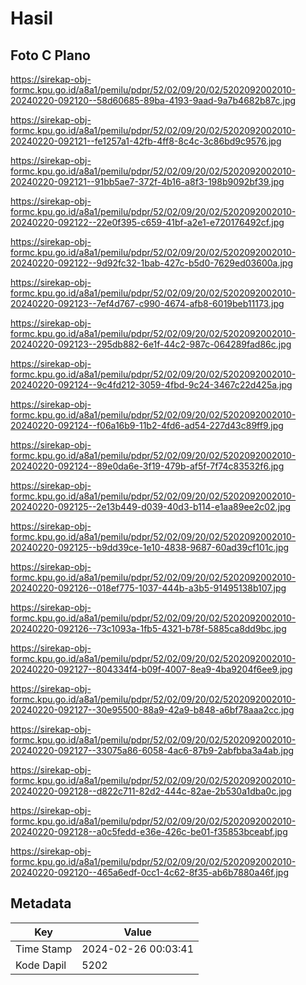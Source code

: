 # Hasil

## Foto C Plano

https://sirekap-obj-formc.kpu.go.id/a8a1/pemilu/pdpr/52/02/09/20/02/5202092002010-20240220-092120--58d60685-89ba-4193-9aad-9a7b4682b87c.jpg

https://sirekap-obj-formc.kpu.go.id/a8a1/pemilu/pdpr/52/02/09/20/02/5202092002010-20240220-092121--fe1257a1-42fb-4ff8-8c4c-3c86bd9c9576.jpg

https://sirekap-obj-formc.kpu.go.id/a8a1/pemilu/pdpr/52/02/09/20/02/5202092002010-20240220-092121--91bb5ae7-372f-4b16-a8f3-198b9092bf39.jpg

https://sirekap-obj-formc.kpu.go.id/a8a1/pemilu/pdpr/52/02/09/20/02/5202092002010-20240220-092122--22e0f395-c659-41bf-a2e1-e720176492cf.jpg

https://sirekap-obj-formc.kpu.go.id/a8a1/pemilu/pdpr/52/02/09/20/02/5202092002010-20240220-092122--9d92fc32-1bab-427c-b5d0-7629ed03600a.jpg

https://sirekap-obj-formc.kpu.go.id/a8a1/pemilu/pdpr/52/02/09/20/02/5202092002010-20240220-092123--7ef4d767-c990-4674-afb8-6019beb11173.jpg

https://sirekap-obj-formc.kpu.go.id/a8a1/pemilu/pdpr/52/02/09/20/02/5202092002010-20240220-092123--295db882-6e1f-44c2-987c-064289fad86c.jpg

https://sirekap-obj-formc.kpu.go.id/a8a1/pemilu/pdpr/52/02/09/20/02/5202092002010-20240220-092124--9c4fd212-3059-4fbd-9c24-3467c22d425a.jpg

https://sirekap-obj-formc.kpu.go.id/a8a1/pemilu/pdpr/52/02/09/20/02/5202092002010-20240220-092124--f06a16b9-11b2-4fd6-ad54-227d43c89ff9.jpg

https://sirekap-obj-formc.kpu.go.id/a8a1/pemilu/pdpr/52/02/09/20/02/5202092002010-20240220-092124--89e0da6e-3f19-479b-af5f-7f74c83532f6.jpg

https://sirekap-obj-formc.kpu.go.id/a8a1/pemilu/pdpr/52/02/09/20/02/5202092002010-20240220-092125--2e13b449-d039-40d3-b114-e1aa89ee2c02.jpg

https://sirekap-obj-formc.kpu.go.id/a8a1/pemilu/pdpr/52/02/09/20/02/5202092002010-20240220-092125--b9dd39ce-1e10-4838-9687-60ad39cf101c.jpg

https://sirekap-obj-formc.kpu.go.id/a8a1/pemilu/pdpr/52/02/09/20/02/5202092002010-20240220-092126--018ef775-1037-444b-a3b5-91495138b107.jpg

https://sirekap-obj-formc.kpu.go.id/a8a1/pemilu/pdpr/52/02/09/20/02/5202092002010-20240220-092126--73c1093a-1fb5-4321-b78f-5885ca8dd9bc.jpg

https://sirekap-obj-formc.kpu.go.id/a8a1/pemilu/pdpr/52/02/09/20/02/5202092002010-20240220-092127--804334f4-b09f-4007-8ea9-4ba9204f6ee9.jpg

https://sirekap-obj-formc.kpu.go.id/a8a1/pemilu/pdpr/52/02/09/20/02/5202092002010-20240220-092127--30e95500-88a9-42a9-b848-a6bf78aaa2cc.jpg

https://sirekap-obj-formc.kpu.go.id/a8a1/pemilu/pdpr/52/02/09/20/02/5202092002010-20240220-092127--33075a86-6058-4ac6-87b9-2abfbba3a4ab.jpg

https://sirekap-obj-formc.kpu.go.id/a8a1/pemilu/pdpr/52/02/09/20/02/5202092002010-20240220-092128--d822c711-82d2-444c-82ae-2b530a1dba0c.jpg

https://sirekap-obj-formc.kpu.go.id/a8a1/pemilu/pdpr/52/02/09/20/02/5202092002010-20240220-092128--a0c5fedd-e36e-426c-be01-f35853bceabf.jpg

https://sirekap-obj-formc.kpu.go.id/a8a1/pemilu/pdpr/52/02/09/20/02/5202092002010-20240220-092120--465a6edf-0cc1-4c62-8f35-ab6b7880a46f.jpg


## Metadata

| Key        | Value               |
| ---------- | ------------------- |
| Time Stamp | 2024-02-26 00:03:41 |
| Kode Dapil | 5202                |



